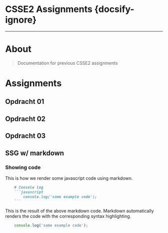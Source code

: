 # **CSSE2 Assignments** {docsify-ignore}
___

# About

> Documentation for previous CSSE2 assignments

# Assignments
## Opdracht 01
## Opdracht 02
## Opdracht 03
## SSG w/ markdown
### Showing code
This is how we render some javascript code using markdown.
````markdown
    # Console log
    ```javascript
        console.log('some example code');
    ```
````
This is the result of the above markdown code. Markdown automatically renders the code with the corresponding syntax highlighting.
```javascript
    console.log('some example code');
```
